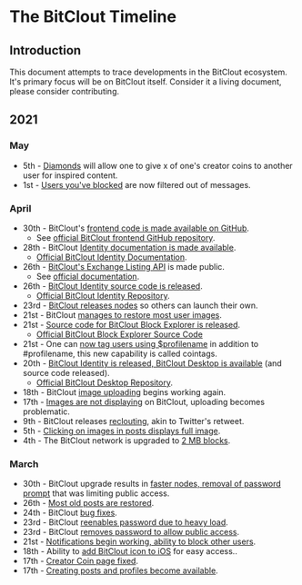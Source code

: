 # The BitClout Timeline

## Introduction
This document attempts to trace developments in the BitClout ecosystem. It's primary focus will be on BitClout itself. Consider it a living document, please consider contributing.

## 2021

### May
- 5th - [Diamonds](https://bitclout.com/posts/21f9c1e3e570ad2ab8f509bd95ef50d13a05f6c53d752028ac90ea0afa1e10f6) will allow one to give x of one's creator coins to another user for inspired content.
- 1st - [Users you've blocked](https://bitclout.com/posts/f879f8e0035df8d1b543cf290366e82cf7086eb124bd09647c4fa3276ac73683) are now filtered out of messages.

### April
- 30th - BitClout's [frontend code is made available on GitHub](https://bitclout.com/posts/5834f3e42830212001b73ef3ad96fea4354a91130b3c56d6a688c4d3bb5a1198).
  - See [official BitClout frontend GitHub repository](https://github.com/bitclout/frontend).
- 28th - BitClout [Identity documentation is made available](https://bitclout.com/posts/ccb1a67c24eafd8def5ab9620b51d5c5dff0067e8e10e6024df6722cc28cdecd).
  - [Official BitClout Identity Documentation](https://docs.bitclout.com/devs/identity-api).
- 26th - [BitClout's Exchange Listing API](https://bitclout.com/posts/af526c43f6787bf4b961402b6b9f757e2fe7401b05d1bf4c5a25c3d8fbf2d0c9) is made public.
  - See [official documentation](https://docs.bitclout.com/devs/exchange-listing-api).  
- 26th - [BitClout Identity source code is released](https://bitclout.com/posts/738eb44b00f85d941e97f3d5cc6fa8518ce535f160a68a0f374dac685a46a288).
   - [Official BitClout Identity Repository](https://github.com/bitclout/identity).
- 23rd - [BitClout releases nodes](https://bitclout.com/posts/a49d97f48b3e61e77e903c215657ba6e4270742449191de89025147ddf1069bf) so others can launch their own.
- 21st - BitClout [manages to restore most user images](https://bitclout.com/posts/697b72701ecf299eee9592727ab10b58b1ef099fa931ed35ff0b06001ac96440).
- 21st - [Source code for BitClout Block Explorer is released](https://bitclout.com/posts/c3594ec47d575a38451663bb51b0985d5f8a9ae285ed7be10556db9905a75cda).
  - [Official BitClout Block Explorer Source Code](https://github.com/bitclout/explorer)
- 21st - One can [now tag users using $profilename](https://bitclout.com/posts/9699b48fb413eba125dd5675e3b01359e5847c231097d6502c0a2a4751800da0) in addition to #profilename, this new capability is called cointags.
- 20th - [BitClout Identity is released, BitClout Desktop is available](https://bitclout.com/posts/f3c3518fa771fd05d5f22ef5734064778e0d5faca14dffc406a393bb17ea33ae) (and source code released).
  - [Official BitClout Desktop Repository](https://github.com/bitclout/desktop).
- 18th - BitClout [image uploading](https://bitclout.com/posts/cbdda460a2c20a31f51d902861433136c505e4ec002161e2ba32ef58d7db7da9) begins working again.
- 17th - [Images are not displaying](https://bitclout.com/posts/cbeb6fffb0b7436ba155eeef7fba9d7c433b8afec3eab891c15f0a5e14315822) on BitClout, uploading becomes problematic.
- 9th - BitClout releases [reclouting](https://bitclout.com/posts/b1cf68f5eb829f8c6c42abe009f315ee921d46c91cc6bd3b9cab9dc4851addc1), akin to Twitter's retweet.
- 5th - [Clicking on images in posts displays full image](https://bitclout.com/posts/970a46f120b552774c3d28b8070d04280c0f9073edb624e2e429e3005ca58bc5).
- 4th - The BitClout network is upgraded to [2 MB blocks](https://bitclout.com/posts/cbde15fd351d8cb6bed7638b7c687ef2d100bd2ea985f57401f9cb10194799a7).

### March
- 30th - BitClout upgrade results in [faster nodes, removal of password prompt](https://bitclout.com/posts/3780d87fa76e3825aa7cfb60ab0dbeea88127c7790a86ec58ceec8428aff663b) that was limiting public access.
- 26th - [Most old posts are restored](https://bitclout.com/posts/bc7ad2eb7cb5839733bf8fa9c010e11a98233cbc8b0986a3c3c59e14a543f6ab).
- 24th - BitClout [bug fixes](https://bitclout.com/posts/3fb28568e15ca76ad25022a6fe615593076a979311b153b6dfd2e18d17a47f23).
- 23rd - BitClout [reenables password due to heavy load](https://bitclout.com/posts/5ad3c5d20560bd5f8615bbf39c3079acbd1309b6d5bdb160b549a1ce971a0c99).
- 23rd - BitClout [removes password to allow public access](https://bitclout.com/posts/a7d7812e6ee73f79aa11ff76622d1d71f2367dce1a4c96cd8552f04ed4f8b3aa).
- 21st - [Notifications begin working, ability to block other users](https://bitclout.com/posts/4f61aaafd26a8f1e6676e29885237a665e7514f4f24dfbf3e7e3d04c321296f5).
- 18th - Ability to [add BitClout icon to iOS](https://bitclout.com/posts/34643adef17376550be94515b438bc926dcd52a2bbb89710d17756ddc8557e08) for easy access..
- 17th - [Creator Coin page fixed](https://bitclout.com/posts/e4aa1bfb0e0b95af87a6a4e0ea7b652a7fd1b08a6aec278b917ffb1b68df2c09).
- 17th - [Creating posts and profiles become available](https://bitclout.com/posts/7decdee960725bf14326b77b9918145aec6bc32df42451cf937a828cfef01c61).
